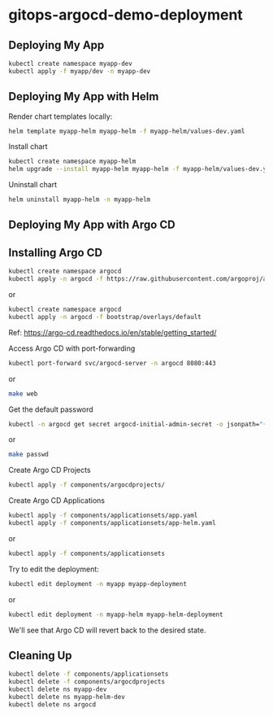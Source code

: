 # gitops-argocd-demo-deployment

## Deploying My App

```sh
kubectl create namespace myapp-dev
kubectl apply -f myapp/dev -n myapp-dev
```

## Deploying My App with Helm

Render chart templates locally:

```sh
helm template myapp-helm myapp-helm -f myapp-helm/values-dev.yaml
```

Install chart

```sh
kubectl create namespace myapp-helm
helm upgrade --install myapp-helm myapp-helm -f myapp-helm/values-dev.yaml -n myapp-helm
```

Uninstall chart

```sh
helm uninstall myapp-helm -n myapp-helm
```

## Deploying My App with Argo CD

## Installing Argo CD

```sh
kubectl create namespace argocd
kubectl apply -n argocd -f https://raw.githubusercontent.com/argoproj/argo-cd/stable/manifests/install.yaml
```

or

```sh
kubectl create namespace argocd
kubectl apply -n argocd -f bootstrap/overlays/default
```

Ref: https://argo-cd.readthedocs.io/en/stable/getting_started/

Access Argo CD with port-forwarding

```sh
kubectl port-forward svc/argocd-server -n argocd 8080:443
```

or

```sh
make web
```

Get the default password

```sh
kubectl -n argocd get secret argocd-initial-admin-secret -o jsonpath="{.data.password}" | base64 -d; echo
```

or

```sh
make passwd
```

Create Argo CD Projects

```sh
kubectl apply -f components/argocdprojects/
```

Create Argo CD Applications

```sh
kubectl apply -f components/applicationsets/app.yaml
kubectl apply -f components/applicationsets/app-helm.yaml
```

or

```sh
kubectl apply -f components/applicationsets
```

Try to edit the deployment:

```sh
kubectl edit deployment -n myapp myapp-deployment
```

or

```sh
kubectl edit deployment -n myapp-helm myapp-helm-deployment
```

We'll see that Argo CD will revert back to the desired state.

## Cleaning Up

```sh
kubectl delete -f components/applicationsets
kubectl delete -f components/argocdprojects
kubectl delete ns myapp-dev
kubectl delete ns myapp-helm-dev
kubectl delete ns argocd
```

